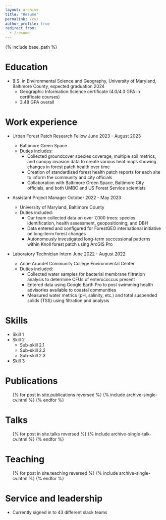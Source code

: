 ```yaml
---
layout: archive
title: "Resume"
permalink: /cv/
author_profile: true
redirect_from:
  - /resume
---
```


{% include base_path %}

Education
======
* B.S. in Environmental Science and Geography, University of Maryland, Baltimore County, expected graduation 2024
   * Geographic Information Science certificate (4.0/4.0 GPA in certificate courses)
   * 3.48 GPA overall

Work experience
======
* Urban Forest Patch Research Fellow June 2023 - August 2023
  * Baltimore Green Space
  * Duties includes:
    * Collected groundcover species coverage, multiple soil metrics, and canopy invasion data to create various heat maps
showing changes in forest patch health over time
    * Creation of standardized forest health patch reports for each site to inform the community and city officials
    * Collaboration with Baltimore Green Space, Baltimore City officials, and both UMBC and US Forest Service scientists

* Assistant Project Manager October 2022 - May 2023
  * University of Maryland, Baltimore County
  * Duties included:
    * Our team collected data on over 7,000 trees: species identification, health assessment, geopositioning, and DBH
    * Data entered and configured for ForestGEO international initiative on long-term forest changes
    * Autonomously investigated long-term successional patterns within Knoll forest patch using ArcGIS Pro

* Laboratory Technician Intern  June 2022 - August 2022
  * Anne Arundel Community College Environmental Center
  * Duties included:                    
    * Collected water samples for bacterial membrane filtration analysis to determine CFUs of enterococcus present 
    * Entered data using Google Earth Pro to post swimming health advisories available to coastal communities
    * Measured water metrics (pH, salinity, etc.) and total suspended solids (TSS) using filtration and analysis

  
Skills
======
* Skill 1
* Skill 2
  * Sub-skill 2.1
  * Sub-skill 2.2
  * Sub-skill 2.3
* Skill 3

Publications
======
  <ul>{% for post in site.publications reversed %}
    {% include archive-single-cv.html %}
  {% endfor %}</ul>
  
Talks
======
  <ul>{% for post in site.talks reversed %}
    {% include archive-single-talk-cv.html  %}
  {% endfor %}</ul>
  
Teaching
======
  <ul>{% for post in site.teaching reversed %}
    {% include archive-single-cv.html %}
  {% endfor %}</ul>
  
Service and leadership
======
* Currently signed in to 43 different slack teams
